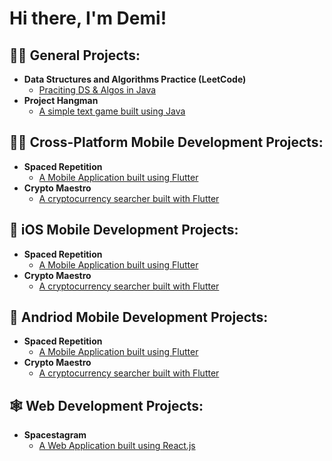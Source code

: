 <h1>Hi there, I'm Demi! </h1> 

<!-- <br/><a href="https://github.com/DemiAdisa">Programmer</a>, <a href="https://www.linkedin.com/in/joshmadakor/">Cybersecurity Professional</a>, <a href="https://www.youtube.com/c/joshmadakor">YouTuber</a>
 -->
 
 <h2>👨‍💻 General Projects:</h2>

- <b>Data Structures and Algorithms Practice (LeetCode)</b>
  - [Praciting DS & Algos in Java](https://github.com/DemiAdisa/LeetCode-Solutions)
- <b>Project Hangman</b>
  - [A simple text game built using Java](https://github.com/DemiAdisa/Project-Hangman)


<h2>👨‍💻 Cross-Platform Mobile Development Projects:</h2>

- <b>Spaced Repetition</b>
  - [A Mobile Application built using Flutter](https://github.com/DemiAdisa/Spaced-Repetition)
- <b>Crypto Maestro</b>
  - [A cryptocurrency searcher built with Flutter](https://github.com/DemiAdisa/crypto-maestro)

<!-- - <b>PowerShell</b>
  - [Windows EventLog: Failed RDP Logins Source IP to full GeoData Conversion](https://github.com/joshmadakor1/Sentinel-Lab)
  - [JWipe (Disk Wiping Utility)](https://github.com/joshmadakor1/Jwipe.PowerShell)
  - [Active Directory Bulk User Creation](https://github.com/joshmadakor1/AD_PS)
  - [FIM (File Integrity Monitor)](https://github.com/joshmadakor1/PowerShell-Integrity-FIM)
- <b>C# (.NET Desktop Applications)</b>
  - [Ransomware Proof of Concept (Encrypter)](https://github.com/joshmadakor1/EncrypterPOC)
  - [Ransomware Proof of Concept (Decrypter)](https://github.com/joshmadakor1/DecrypterPOC)
  - [Keylogger with Email Capability](https://github.com/joshmadakor1/Key-Logger-With-Email)
- <b>Python</b>
  - [Package Delivery Application (Datastructures and Algorithms Demo)](https://github.com/joshmadakor1/Package-Delivery-Pathfinding-Algorithm)
 -->
 
 <h2>🍏 iOS Mobile Development Projects:</h2>

- <b>Spaced Repetition</b>
  - [A Mobile Application built using Flutter](https://github.com/DemiAdisa/Spaced-Repetition)
- <b>Crypto Maestro</b>
  - [A cryptocurrency searcher built with Flutter](https://github.com/DemiAdisa/crypto-maestro)

<h2>📱 Andriod Mobile Development Projects:</h2>

- <b>Spaced Repetition</b>
  - [A Mobile Application built using Flutter](https://github.com/DemiAdisa/Spaced-Repetition)
- <b>Crypto Maestro</b>
  - [A cryptocurrency searcher built with Flutter](https://github.com/DemiAdisa/crypto-maestro)

<h2>🕸️ Web Development Projects:</h2>

- <b>Spacestagram</b>
  - [A Web Application built using React.js](https://github.com/DemiAdisa/Spacestagram)


<!-- <h2>📺 Popular YouTube Videos</h2>

- [How to get into Cybersecurity Starting From Zero](https://www.youtube.com/watch?v=a83ASGn_V_s)
- [A Day in the Life of a Cybersecurity Anayst](https://www.youtube.com/watch?v=uHy3oM7NnoU)
- [How to Create a KeyLogger (C#)](https://www.youtube.com/watch?v=N-L9hklSlNk)
- [Ransomware Demonstration (C#)](https://www.youtube.com/watch?v=OfvdQeh79s0)
- [Is WGU Legit?](https://www.youtube.com/watch?v=E2MwRWxDBkA) -->

<!-- <h2> 🤳 Connect with me:</h2>

[<img align="left" alt="JoshMadakor | YouTube" width="22px" src="https://cdn.jsdelivr.net/npm/simple-icons@v3/icons/youtube.svg" />][youtube]
[<img align="left" alt="JoshMadakor | Twitter" width="22px" src="https://cdn.jsdelivr.net/npm/simple-icons@v3/icons/twitter.svg" />][twitter]
[<img align="left" alt="JoshMadakor | LinkedIn" width="22px" src="https://cdn.jsdelivr.net/npm/simple-icons@v3/icons/linkedin.svg" />][linkedin]
[<img align="left" alt="JoshMadakor | Instagram" width="22px" src="https://cdn.jsdelivr.net/npm/simple-icons@v3/icons/instagram.svg" />][instagram]

[twitter]: https://twitter.com/joshmadakor
[youtube]: https://www.youtube.com/c/joshmadakor
[instagram]: https://www.instagram.com/joshmadakor/
[linkedin]: https://linkedin.com/in/joshmadakor
 -->
<!-- **DemiAdisa/DemiAdisa** is a ✨ _special_ ✨ repository because its `README.md` (this file) appears on your GitHub profile.

Here are some ideas to get you started:

- 🔭 I’m currently working on ...
- 🌱 I’m currently learning ...
- 👯 I’m looking to collaborate on ...
- 🤔 I’m looking for help with ...
- 💬 Ask me about ...
- 📫 How to reach me: ...
- 😄 Pronouns: ...
- ⚡ Fun fact: ...
-->
